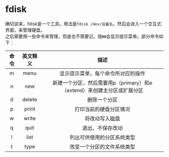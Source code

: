 fdisk
====
确切说来，fdisk是一个工具。用法是`fdisk /dev/设备名`，然后会进入一个交互式界面，来管理硬盘。  
之后需要用一些命令来管理，但是也不需要记。按**m**会显示提示菜单。部分命令如下：

|命令|英文释义|描述
|:---:|:-----:|:----:|
|m|menu|显示提示菜单，每个命令所对应的操作
|n|new|新建一个分区，然后需要用p（primary）和e（extend）来创建主分区或扩展分区
|d|delete|删除一个分区
|p|print|打印当前的硬盘分区情况
|w|write|将改动写入磁盘
|q|quit|退出，不保存改动
|l|list|列出可供使用的分区系统类型
|t|type|改变一个分区的文件系统类型
